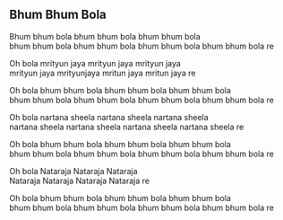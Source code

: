 ## Bhum Bhum Bola

Bhum bhum bola bhum bhum bola bhum bhum bola  
bhum bhum bola bhum bhum bola bhum bhum bola bhum bhum bola re

Oh bola mrityun jaya mrityun jaya mrityun jaya  
mrityun jaya mrityunjaya mritun jaya mritun jaya re

Oh bola bhum bhum bola bhum bhum bola bhum bhum bola  
bhum bhum bola bhum bhum bola bhum bhum bola bhum bhum bola re

Oh bola nartana sheela nartana sheela nartana sheela  
nartana sheela nartana sheela nartana sheela nartana sheela re

Oh bola bhum bhum bola bhum bhum bola bhum bhum bola  
bhum bhum bola bhum bhum bola bhum bhum bola bhum bhum bola re

Oh bola Nataraja Nataraja Nataraja  
Nataraja Nataraja Nataraja Nataraja re

Oh bola bhum bhum bola bhum bhum bola bhum bhum bola  
bhum bhum bola bhum bhum bola bhum bhum bola bhum bhum bola re

